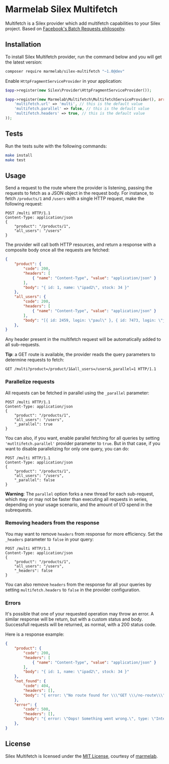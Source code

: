 # Marmelab Silex Multifetch

Multifetch is a Silex provider which add multifetch capabilities to your Silex project. Based on [Facebook's Batch Requests philosophy](https://developers.facebook.com/docs/graph-api/making-multiple-requests).

## Installation

To install Silex Multifetch provider, run the command below and you will get the latest version:

```bash
composer require marmelab/silex-multifetch "~1.0@dev"
```

Enable `HttpFragmentServiceProvider` in your application:

```php
$app->register(new Silex\Provider\HttpFragmentServiceProvider());

$app->register(new Marmelab\Multifetch\MultifetchServiceProvider(), array(
    'multifetch.url' => 'multi', // this is the default value
    'multifetch.parallel' => false, // this is the default value
    'multifetch.headers' => true, // this is the default value
));
```

## Tests

Run the tests suite with the following commands:

```bash
make install
make test
```

## Usage

Send a request to the route where the provider is listening, passing the requests to fetch as a JSON object in the request body. For instance, to fetch `/products/1` and `/users` with a single HTTP request, make the following request:

```
POST /multi HTTP/1.1
Content-Type: application/json
{
    "product": "/products/1",
    "all_users": "/users"
}
```

The provider will call both HTTP resources, and return a response with a composite body once all the requests are fetched:

```json
{ 
    "product": {
        "code": 200,
        "headers": [
            { "name": "Content-Type", "value": "application/json" }
        ],
        "body": "{ id: 1, name: \"ipad2\", stock: 34 }"
    },
    "all_users": {
        "code": 200,
        "headers": [
            { "name": "Content-Type", "value": "application/json" }
        ],
        "body": "[{ id: 2459, login: \"paul\" }, { id: 7473, login: \"joe\" }]"
    },
}
```

Any header present in the multifetch request will be automatically added to all sub-requests.

**Tip**: a GET route is available, the provider reads the query parameters to determine requests to fetch:

```
GET /multi?product=/product/1&all_users=/users&_parallel=1 HTTP/1.1
```

### Parallelize requests

All requests can be fetched in parallel using the `_parallel`  parameter:

```
POST /multi HTTP/1.1
Content-Type: application/json
{
    "product": "/products/1",
    "all_users": "/users",
    "_parallel": true
}
```

You can also, if you want, enable parallel fetching for all queries by setting `'mutltifetch.parallel'` provider parameter to `true`. But in that case, if you want to disable parallelizing for only one query, you can do:

```
POST /multi HTTP/1.1
Content-Type: application/json
{
    "product": "/products/1",
    "all_users": "/users",
    "_parallel": false
}
```

**Warning**: The `parallel` option forks a new thread for each sub-request, which may or may not be faster than executing all requests in series, depending on your usage scenario, and the amount of I/O spend in the subrequests.

### Removing headers from the response

You may want to remove `headers` from response for more efficiency. Set the `_headers` parameter to `false` in your query:

```
POST /multi HTTP/1.1
Content-Type: application/json
{
    "product": "/products/1",
    "all_users": "/users",
    "_headers": false
}
```

You can also remove `headers` from the response for all your queries by setting `multifetch.headers` to `false` in the provider configuration.

### Errors

It's possible that one of your requested operation may throw an error.
A similar response will be return, but with a custom status and body.
Successfull requests will be returned, as normal, with a 200 status code.

Here is a response example:

```json
{
    "product": {
        "code": 200,
        "headers": [
            { "name": "Content-Type", "value": "application/json" }
        ],
        "body": "{ id: 1, name: \"ipad2\", stock: 34 }"
    },
    "not_found": {
        "code": 404,
        "headers": [],
        "body": "{ error: \"No route found for \\\"GET \\\/no-route\\\"\", type: \"NotFoundHttpException\" }"
    },
    "error": {
        "code": 500,
        "headers": [],
        "body": "{ error: \"Oops! Something went wrong.\", type: \"InternalServerError\" }"
    },
}
```

## License

Silex Multifetch is licensed under the [MIT License](LICENSE), courtesy of [marmelab](http://marmelab.com).